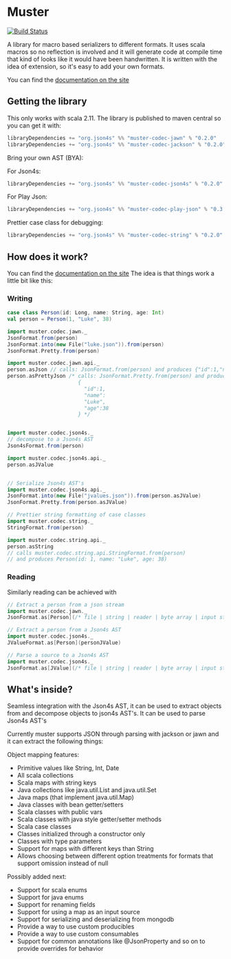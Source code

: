 # Muster

[![Build Status](https://travis-ci.org/json4s/muster.svg?branch=master)](https://travis-ci.org/json4s/muster)

A library for macro based serializers to different formats.
It uses scala macros so no reflection is involved and it will generate code at compile time
that kind of looks like it would have been handwritten.  It is written with the idea of extension, so it's easy to
add your own formats.

You can find the [documentation on the site](http://muster.json4s.org/docs)

## Getting the library

This only works with scala 2.11.
The library is published to maven central so you can get it with:

```scala
libraryDependencies += "org.json4s" %% "muster-codec-jawn" % "0.2.0"
libraryDependencies += "org.json4s" %% "muster-codec-jackson" % "0.2.0"
```

Bring your own AST (BYA):

For Json4s: 

```scala
libraryDependencies += "org.json4s" %% "muster-codec-json4s" % "0.2.0"
```

For Play Json:

```scala
libraryDependencies += "org.json4s" %% "muster-codec-play-json" % "0.3.0-SNAPSHOT" // Not yet published
```

Prettier case class for debugging:

```scala
libraryDependencies += "org.json4s" %% "muster-codec-string" % "0.2.0"
```

## How does it work?

You can find the [documentation on the site](http://muster.json4s.org/docs)
The idea is that things work a little bit like this:

### Writing

```scala
case class Person(id: Long, name: String, age: Int)
val person = Person(1, "Luke", 38)

import muster.codec.jawn._
JsonFormat.from(person)
JsonFormat.into(new File("luke.json")).from(person)
JsonFormat.Pretty.from(person)

import muster.codec.jawn.api._
person.asJson // calls: JsonFormat.from(person) and produces {"id":1,"name":"Luke","age":38}
person.asPrettyJson /* calls: JsonFormat.Pretty.from(person) and produces
                       {
                         "id":1,
                         "name":
                         "Luke",
                         "age":38
                       } */


import muster.codec.json4s._
// decompose to a Json4s AST
Json4sFormat.from(person)

import muster.codec.json4s.api._
person.asJValue


// Serialize Json4s AST's
import muster.codec.json4s.api._
JsonFormat.into(new File("jvalues.json")).from(person.asJValue)
JsonFormat.Pretty.from(person.asJValue)

// Prettier string formatting of case classes
import muster.codec.string._
StringFormat.from(person)

import muster.codec.string.api._
person.asString 
// calls muster.codec.string.api.StringFormat.from(person) 
// and produces Person(id: 1, name: "Luke", age: 38)


```

### Reading

Similarly reading can be achieved with

```scala
// Extract a person from a json stream
import muster.codec.jawn._
JsonFormat.as[Person](/* file | string | reader | byte array | input stream | URL */ input)

// Extract a person from a Json4s AST
import muster.codec.json4s._
JValueFormat.as[Person](personJValue)

// Parse a source to a Json4s AST
import muster.codec.json4s._
JsonFormat.as[JValue](/* file | string | reader | byte array | input stream | URL */ input)
```

## What's inside?

Seamless integration with the Json4s AST, it can be used to extract objects from and decompose objects to json4s AST's.
It can be used to parse Json4s AST's 

Currently muster supports JSON through parsing with jackson or jawn and it can extract the following things:

Object mapping features:

* Primitive values like String, Int, Date
* All scala collections
* Scala maps with string keys
* Java collections like java.util.List and java.util.Set
* Java maps (that implement java.util.Map)
* Java classes with bean getter/setters
* Scala classes with public vars
* Scala classes with java style getter/setter methods
* Scala case classes
* Classes initialized through a constructor only
* Classes with type parameters
* Support for maps with different keys than String
* Allows choosing between different option treatments for formats that support omission instead of null

Possibly added next:

* Support for scala enums
* Support for java enums
* Support for renaming fields 
* Support for using a map as an input source
* Support for serializing and deserializing from mongodb
* Provide a way to use custom producibles
* Provide a way to use custom consumables
* Support for common annotations like @JsonProperty and so on to provide overrides for behavior

